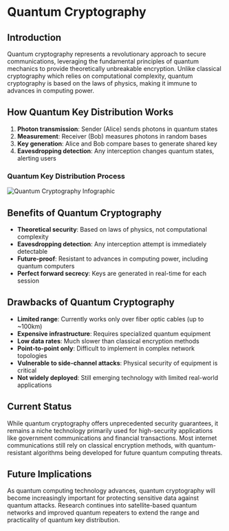 # Quantum Cryptography

## Introduction

Quantum cryptography represents a revolutionary approach to secure communications, leveraging the fundamental principles of quantum mechanics to provide theoretically unbreakable encryption. Unlike classical cryptography which relies on computational complexity, quantum cryptography is based on the laws of physics, making it immune to advances in computing power.

## How Quantum Key Distribution Works

1. **Photon transmission**: Sender (Alice) sends photons in quantum states
2. **Measurement**: Receiver (Bob) measures photons in random bases
3. **Key generation**: Alice and Bob compare bases to generate shared key
4. **Eavesdropping detection**: Any interception changes quantum states, alerting users

### Quantum Key Distribution Process
![Quantum Cryptography Infographic](https://quantumxc.com/wp-content/uploads/2018/11/Quantum-Cryptography-Explained-Infographic-OL-11.28.jpg)

## Benefits of Quantum Cryptography

- **Theoretical security**: Based on laws of physics, not computational complexity
- **Eavesdropping detection**: Any interception attempt is immediately detectable
- **Future-proof**: Resistant to advances in computing power, including quantum computers
- **Perfect forward secrecy**: Keys are generated in real-time for each session

## Drawbacks of Quantum Cryptography

- **Limited range**: Currently works only over fiber optic cables (up to ~100km)
- **Expensive infrastructure**: Requires specialized quantum equipment
- **Low data rates**: Much slower than classical encryption methods
- **Point-to-point only**: Difficult to implement in complex network topologies
- **Vulnerable to side-channel attacks**: Physical security of equipment is critical
- **Not widely deployed**: Still emerging technology with limited real-world applications

## Current Status

While quantum cryptography offers unprecedented security guarantees, it remains a niche technology primarily used for high-security applications like government communications and financial transactions. Most internet communications still rely on classical encryption methods, with quantum-resistant algorithms being developed for future quantum computing threats.

## Future Implications

As quantum computing technology advances, quantum cryptography will become increasingly important for protecting sensitive data against quantum attacks. Research continues into satellite-based quantum networks and improved quantum repeaters to extend the range and practicality of quantum key distribution.